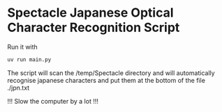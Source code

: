 # Spectacle Japanese Optical Character Recognition Script

Run it with 

```bash
uv run main.py
```

The script will scan the /temp/Spectacle directory and will automatically recognise japanese characters and put them at the bottom of the file ./jpn.txt

!!! Slow the computer by a lot !!!
